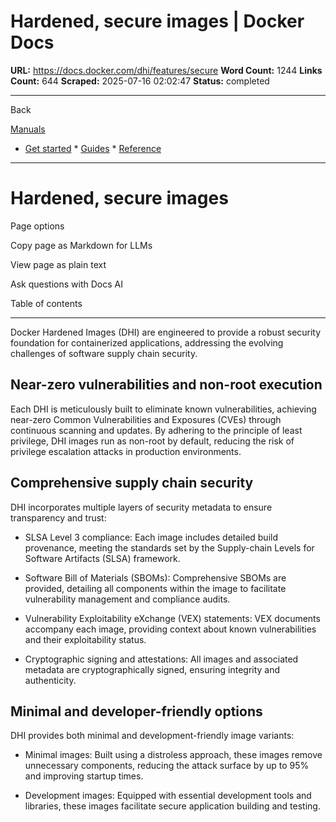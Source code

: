 # Hardened, secure images | Docker Docs

**URL:** https://docs.docker.com/dhi/features/secure
**Word Count:** 1244
**Links Count:** 644
**Scraped:** 2025-07-16 02:02:47
**Status:** completed

---

Back

[Manuals](https://docs.docker.com/manuals/)

  * [Get started](https://docs.docker.com/get-started/)   * [Guides](https://docs.docker.com/guides/)   * [Reference](https://docs.docker.com/reference/)

* * *

# Hardened, secure images

Page options

Copy page as Markdown for LLMs

View page as plain text

Ask questions with Docs AI

Table of contents

* * *

Docker Hardened Images \(DHI\) are engineered to provide a robust security foundation for containerized applications, addressing the evolving challenges of software supply chain security.

## Near-zero vulnerabilities and non-root execution

Each DHI is meticulously built to eliminate known vulnerabilities, achieving near-zero Common Vulnerabilities and Exposures \(CVEs\) through continuous scanning and updates. By adhering to the principle of least privilege, DHI images run as non-root by default, reducing the risk of privilege escalation attacks in production environments.

## Comprehensive supply chain security

DHI incorporates multiple layers of security metadata to ensure transparency and trust:

  * SLSA Level 3 compliance: Each image includes detailed build provenance, meeting the standards set by the Supply-chain Levels for Software Artifacts \(SLSA\) framework.

  * Software Bill of Materials \(SBOMs\): Comprehensive SBOMs are provided, detailing all components within the image to facilitate vulnerability management and compliance audits.

  * Vulnerability Exploitability eXchange \(VEX\) statements: VEX documents accompany each image, providing context about known vulnerabilities and their exploitability status.

  * Cryptographic signing and attestations: All images and associated metadata are cryptographically signed, ensuring integrity and authenticity.

## Minimal and developer-friendly options

DHI provides both minimal and development-friendly image variants:

  * Minimal images: Built using a distroless approach, these images remove unnecessary components, reducing the attack surface by up to 95% and improving startup times.

  * Development images: Equipped with essential development tools and libraries, these images facilitate secure application building and testing.